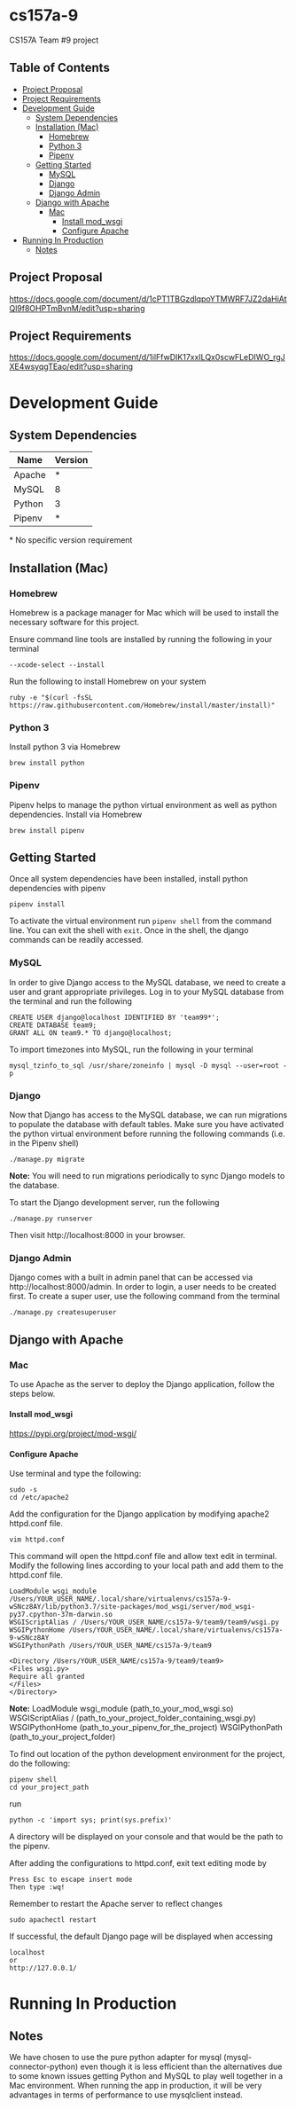 # cs157a-9
CS157A Team #9 project

## Table of Contents
- [Project Proposal](#project-proposal)
- [Project Requirements](#project-requirements)
- [Development Guide](#development-guide)
  * [System Dependencies](#system-dependencies)
  * [Installation (Mac)](#installation-mac)
    + [Homebrew](#homebrew)
    + [Python 3](#python-3)
    + [Pipenv](#pipenv)
  * [Getting Started](#getting-started)
    + [MySQL](#mysql)
    + [Django](#django)
    + [Django Admin](#django-admin)
  * [Django with Apache](#django-with-apache)
    + [Mac](#mac)
      - [Install mod_wsgi](#install-mod_wsgi)
      - [Configure Apache](#configure-apache)
- [Running In Production](#running-in-production)
  * [Notes](#notes)

## Project Proposal
https://docs.google.com/document/d/1cPT1TBGzdlqpoYTMWRF7JZ2daHiAtQl9f8OHPTmBvnM/edit?usp=sharing

## Project Requirements
https://docs.google.com/document/d/1ilFfwDIK17xxILQx0scwFLeDIWO_rgJXE4wsyqgTEao/edit?usp=sharing

# Development Guide

## System Dependencies
| Name   | Version |
|--------|---------|
| Apache | *       |
| MySQL  | 8       |
| Python | 3       |
| Pipenv | *       |

\* No specific version requirement

## Installation (Mac)

### Homebrew
Homebrew is a package manager for Mac which will be used to install the necessary software for this project.

Ensure command line tools are installed by running the following in your terminal
```
--xcode-select --install
```

Run the following to install Homebrew on your system
```
ruby -e "$(curl -fsSL https://raw.githubusercontent.com/Homebrew/install/master/install)"
```

### Python 3
Install python 3 via Homebrew
```
brew install python
```

### Pipenv
Pipenv helps to manage the python virtual environment as well as python dependencies.
Install via Homebrew
```
brew install pipenv
```

## Getting Started
Once all system dependencies have been installed, install python dependencies with pipenv
```
pipenv install
```

To activate the virtual environment run `pipenv shell` from the command line. You can exit the shell with `exit`. Once in the shell, the django commands can be readily accessed.

### MySQL
In order to give Django access to the MySQL database, we need to create a user and grant appropriate privileges. Log in to your MySQL database from the terminal and run the following
```
CREATE USER django@localhost IDENTIFIED BY 'team99*';
CREATE DATABASE team9;
GRANT ALL ON team9.* TO django@localhost;
```

To import timezones into MySQL, run the following in your terminal
```
mysql_tzinfo_to_sql /usr/share/zoneinfo | mysql -D mysql --user=root -p
```

### Django
Now that Django has access to the MySQL database, we can run migrations to populate the database with default tables. Make sure you have activated the python virtual environment before running the following commands (i.e. in the Pipenv shell)
```
./manage.py migrate
```
**Note:** You will need to run migrations periodically to sync Django models to the database.

To start the Django development server, run the following
```
./manage.py runserver
```

Then visit http://localhost:8000 in your browser.

### Django Admin
Django comes with a built in admin panel that can be accessed via http://localhost:8000/admin. In order to login, a user needs to be created first. To create a super user, use the following command from the terminal
```
./manage.py createsuperuser
```

## Django with Apache
### Mac
To use Apache as the server to deploy the Django application, follow the steps below.
#### Install mod_wsgi
https://pypi.org/project/mod-wsgi/
#### Configure Apache
Use terminal and type the following:
```
sudo -s
cd /etc/apache2
```
Add the configuration for the Django application by modifying apache2 httpd.conf file.
```
vim httpd.conf
```
This command will open the httpd.conf file and allow text edit in terminal. Modify the following lines according to your local path and add them to the httpd.conf file.
```
LoadModule wsgi_module /Users/YOUR_USER_NAME/.local/share/virtualenvs/cs157a-9-wSNcz8AY/lib/python3.7/site-packages/mod_wsgi/server/mod_wsgi-py37.cpython-37m-darwin.so
WSGIScriptAlias / /Users/YOUR_USER_NAME/cs157a-9/team9/team9/wsgi.py
WSGIPythonHome /Users/YOUR_USER_NAME/.local/share/virtualenvs/cs157a-9-wSNcz8AY
WSGIPythonPath /Users/YOUR_USER_NAME/cs157a-9/team9

<Directory /Users/YOUR_USER_NAME/cs157a-9/team9/team9>
<Files wsgi.py>
Require all granted
</Files>
</Directory>
```
**Note:** 
LoadModule wsgi_module (path_to_your_mod_wsgi.so)
WSGIScriptAlias / (path_to_your_project_folder_containing_wsgi.py)
WSGIPythonHome (path_to_your_pipenv_for_the_project)
WSGIPythonPath (path_to_your_project_folder)

To find out location of the python development environment for the project, do the following:
```
pipenv shell
cd your_project_path
```
run
```
python -c 'import sys; print(sys.prefix)'
```
A directory will be displayed on your console and that would be the path to the pipenv.


After adding the configurations to httpd.conf, exit text editing mode by
```
Press Esc to escape insert mode
Then type :wq!
```
Remember to restart the Apache server to reflect changes
```
sudo apachectl restart
```

If successful, the default Django page will be displayed when accessing 
```
localhost
or
http://127.0.0.1/
```

# Running In Production

## Notes
We have chosen to use the pure python adapter for mysql (mysql-connector-python) even though it is less efficient than the alternatives due to some known issues getting Python and MySQL to play well together in a Mac environment. When running the app in production, it will be very advantages in terms of performance to use mysqlclient instead.
